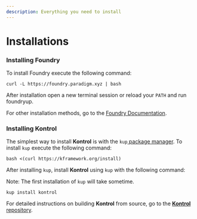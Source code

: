 ```yaml
---
description: Everything you need to install
---
```


# Installations

### Installing Foundry <a href="#h.nx9ig3q6eqt5" id="h.nx9ig3q6eqt5"></a>

To install Foundry execute the following command:

```
curl -L https://foundry.paradigm.xyz | bash
```

After installation open a new terminal session or reload your `PATH` and run foundryup.

For other installation methods, go to the [Foundry Documentation](https://book.getfoundry.sh/getting-started/installation).

### Installing Kontrol <a href="#h.c2tiycvv94xz" id="h.c2tiycvv94xz"></a>

The simplest way to install **Kontrol** is with the `kup`[ ](https://github.com/runtimeverification/kup)[package manager](https://github.com/runtimeverification/kup). To install `kup` execute the following command:

```
bash <(curl https://kframework.org/install)
```

After installing `kup`, install **Kontrol** using `kup` with the following command:

Note: The first installation of `kup` will take sometime.

```
kup install kontrol
```

For detailed instructions on building **Kontrol** from source, go to the [**Kontrol** repository](https://github.com/runtimeverification/kontrol).
